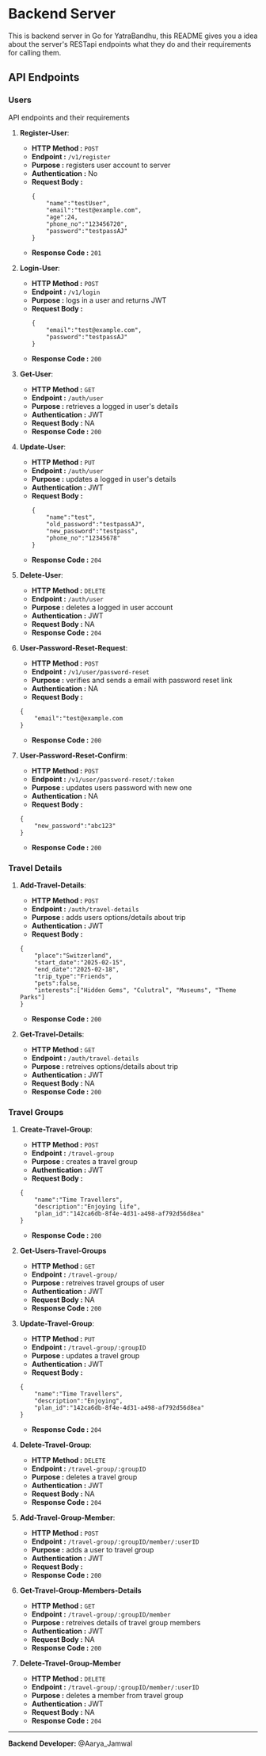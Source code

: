 # Backend Server

This is backend server in Go for YatraBandhu, this README gives you a idea about the server's RESTapi endpoints what they do and their requirements for calling them.

## API Endpoints
### Users
API endpoints and their requirements 
1. **Register-User**:
    - **HTTP Method :** `POST`
    - **Endpoint :** `/v1/register`
    - **Purpose :** registers user account to server
    - **Authentication :** No
    - **Request Body :**
        ```
        {
            "name":"testUser",
            "email":"test@example.com",
            "age":24,
            "phone_no":"123456720",
            "password":"testpassAJ"
        }
        ```
    - **Response Code :** `201`

2. **Login-User**:
    - **HTTP Method :** `POST`
    - **Endpoint :** `/v1/login`
    - **Purpose :** logs in a user and returns JWT
    - **Request Body :**
        ```
        {
            "email":"test@example.com",
            "password":"testpassAJ"
        }
        ```
    - **Response Code :** `200`


3. **Get-User**:
    - **HTTP Method :** `GET`
    - **Endpoint :** `/auth/user`
    - **Purpose :** retrieves a logged in user's details
    - **Authentication :** JWT
    - **Request Body :** NA
    - **Response Code :** `200`


4. **Update-User**:
    - **HTTP Method :** `PUT`
    - **Endpoint :**  `/auth/user`
    - **Purpose :** updates a logged in user's details
    - **Authentication :** JWT
    - **Request Body :**
        ```
        {
            "name":"test",
            "old_password":"testpassAJ",
            "new_password":"testpass",
            "phone_no":"12345678"
        }
        ```
    - **Response Code :** `204`

5. **Delete-User**:
    - **HTTP Method :** `DELETE`
    - **Endpoint :**  `/auth/user`
    - **Purpose :** deletes a logged in user account
    - **Authentication :** JWT
    - **Request Body :** NA
    - **Response Code :** `204`

6. **User-Password-Reset-Request**:
    - **HTTP Method :** `POST`
    - **Endpoint :**  `/v1/user/password-reset`
    - **Purpose :** verifies and sends a email with password reset link
    - **Authentication :** NA
    - **Request Body :** 
    ```
    {
        "email":"test@example.com
    }
    ```
    - **Response Code :** `200`

7. **User-Password-Reset-Confirm**:
    - **HTTP Method :** `POST`
    - **Endpoint :**  `/v1/user/password-reset/:token`
    - **Purpose :** updates users password with new one
    - **Authentication :** NA
    - **Request Body :** 
    ```
    {
        "new_password":"abc123"
    }
    ```
    - **Response Code :** `200`


### Travel Details
1. **Add-Travel-Details**:
    - **HTTP Method :** `POST`
    - **Endpoint :**  `/auth/travel-details`
    - **Purpose :** adds users options/details about trip
    - **Authentication :** JWT
    - **Request Body :** 
    ```
    {
        "place":"Switzerland",
        "start_date":"2025-02-15",
        "end_date":"2025-02-18",
        "trip_type":"Friends",
        "pets":false,
        "interests":["Hidden Gems", "Culutral", "Museums", "Theme Parks"]
    }
    ```
    - **Response Code :** `200`

2. **Get-Travel-Details**:
    - **HTTP Method :** `GET`
    - **Endpoint :**  `/auth/travel-details`
    - **Purpose :** retreives options/details about trip
    - **Authentication :** JWT
    - **Request Body :** NA
    - **Response Code :** `200`

### Travel Groups
1. **Create-Travel-Group**:
    - **HTTP Method :** `POST`
    - **Endpoint :**  `/travel-group`
    - **Purpose :** creates a travel group
    - **Authentication :** JWT
    - **Request Body :** 
    ```
    {
        "name":"Time Travellers",
        "description":"Enjoying life",
        "plan_id":"142ca6db-8f4e-4d31-a498-af792d56d8ea"
    }
    ```
    - **Response Code :** `200`

2. **Get-Users-Travel-Groups**
    - **HTTP Method :** `GET`
    - **Endpoint :**  `/travel-group/`
    - **Purpose :** retreives travel groups of user
    - **Authentication :** JWT
    - **Request Body :** NA
    - **Response Code :** `200` 


3. **Update-Travel-Group**:
    - **HTTP Method :** `PUT`
    - **Endpoint :**  `/travel-group/:groupID`
    - **Purpose :** updates a travel group
    - **Authentication :** JWT
    - **Request Body :** 
    ```
    {
        "name":"Time Travellers",
        "description":"Enjoying",
        "plan_id":"142ca6db-8f4e-4d31-a498-af792d56d8ea"
    }
    ```
    - **Response Code :** `204`

4. **Delete-Travel-Group**:
    - **HTTP Method :** `DELETE`
    - **Endpoint :**  `/travel-group/:groupID`
    - **Purpose :** deletes a travel group
    - **Authentication :** JWT
    - **Request Body :** NA
    - **Response Code :** `204`

5. **Add-Travel-Group-Member**:
    - **HTTP Method :** `POST`
    - **Endpoint :**  `/travel-group/:groupID/member/:userID`
    - **Purpose :** adds a user to travel group
    - **Authentication :** JWT
    - **Request Body :** 
    - **Response Code :** `200`

6. **Get-Travel-Group-Members-Details**
    - **HTTP Method :** `GET`
    - **Endpoint :**  `/travel-group/:groupID/member`
    - **Purpose :** retreives details of travel group members
    - **Authentication :** JWT
    - **Request Body :** NA
    - **Response Code :** `200`

7. **Delete-Travel-Group-Member**
    - **HTTP Method :** `DELETE`
    - **Endpoint :**  `/travel-group/:groupID/member/:userID`
    - **Purpose :** deletes a member from travel group
    - **Authentication :** JWT
    - **Request Body :** NA
    - **Response Code :** `204`


---
**Backend Developer:** @Aarya_Jamwal  


